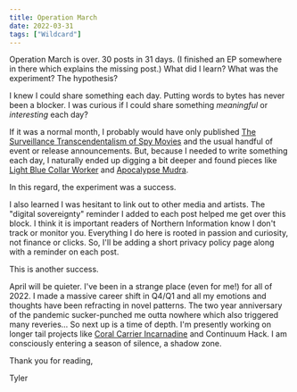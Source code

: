 ```yaml
---
title: Operation March
date: 2022-03-31
tags: ["Wildcard"]
---
```


Operation March is over. 30 posts in 31 days. (I finished an EP somewhere in there which explains the missing post.) What did I learn? What was the experiment? The hypothesis?<!--x-->

I knew I could share something each day. Putting words to bytes has never been a blocker. I was curious if I could share something _meaningful_ or _interesting_ each day?

If it was a normal month, I probably would have only published [The Surveillance Transcendentalism of Spy Movies](/2022/03/23/the-surveillance-transcendentalism-of-spy-movies) and the usual handful of event or release announcements. But, because I needed to write something each day, I naturally ended up digging a bit deeper and found pieces like [Light Blue Collar Worker](/2022/03/16/light-blue-collar-worker) and [Apocalypse Mudra](/2022/03/08/apocalypse-mudra).

In this regard, the experiment was a success.

I also learned I was hesitant to link out to other media and artists. The "digital sovereignty" reminder I added to each post helped me get over this block. I think it is important readers of Northern Information know I don't track or monitor you. Everything I do here is rooted in passion and curiosity, not finance or clicks. So, I'll be adding a short privacy policy page along with a reminder on each post.

This is another success.

April will be quieter. I've been in a strange place (even for me!) for all of 2022. I made a massive career shift in Q4/Q1 and all my emotions and thoughts have been refracting in novel patterns. The two year anniversary of the pandemic sucker-punched me outta nowhere which also triggered many reveries... So next up is a time of depth. I'm presently working on longer tail projects like [Coral Carrier Incarnadine](https://cci.dev) and Continuum Hack. I am consciously entering a season of silence, a shadow zone.

Thank you for reading,

Tyler
